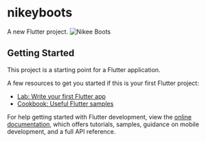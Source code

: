 # nikeyboots

A new Flutter project.
![Nikee Boots](https://github.com/DEVQamaRSulTaN/nikeyboots/assets/139233554/248aa9ea-ea4e-419e-8b4f-d0abcdacf81a)
## Getting Started


This project is a starting point for a Flutter application.

A few resources to get you started if this is your first Flutter project:

- [Lab: Write your first Flutter app](https://docs.flutter.dev/get-started/codelab)
- [Cookbook: Useful Flutter samples](https://docs.flutter.dev/cookbook)

For help getting started with Flutter development, view the
[online documentation](https://docs.flutter.dev/), which offers tutorials,
samples, guidance on mobile development, and a full API reference.
